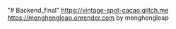 "# Backend_final" 
https://vintage-spot-cacao.glitch.me
https://menghengleap.onrender.com
by menghengleap


